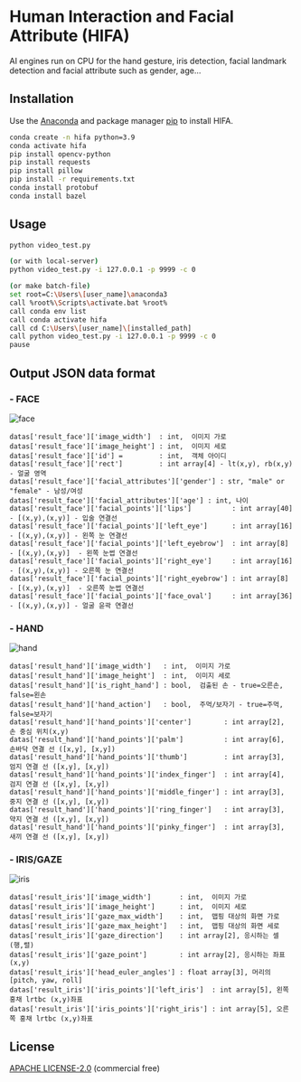 # Human Interaction and Facial Attribute (HIFA)

AI engines run on CPU for the hand gesture, iris detection, facial landmark detection and facial attribute such as gender, age...  

## Installation

Use the [Anaconda](https://www.anaconda.com/products/individual) and package manager [pip](https://pip.pypa.io/en/stable/) to install HIFA.

```bash
conda create -n hifa python=3.9
conda activate hifa
pip install opencv-python
pip install requests
pip install pillow
pip install -r requirements.txt
conda install protobuf
conda install bazel
```

## Usage

```bash
python video_test.py

(or with local-server)
python video_test.py -i 127.0.0.1 -p 9999 -c 0

(or make batch-file)
set root=C:\Users\[user_name]\anaconda3
call %root%\Scripts\activate.bat %root%
call conda env list
call conda activate hifa
call cd C:\Users\[user_name]\[installed_path]
call python video_test.py -i 127.0.0.1 -p 9999 -c 0
pause

```

## Output JSON data format
### - FACE
![face](../image/json_face.png)
```
datas['result_face']['image_width']  : int,  이미지 가로 
datas['result_face']['image_height'] : int,  이미지 세로 
datas['result_face']['id'] =         : int,  객체 아이디
datas['result_face']['rect']         : int array[4] - lt(x,y), rb(x,y) - 얼굴 영역
datas['result_face']['facial_attributes']['gender'] : str, "male" or "female" - 남성/여성
datas['result_face']['facial_attributes']['age'] : int, 나이
datas['result_face']['facial_points']['lips']          : int array[40] - [(x,y),(x,y)] - 입술 연결선
datas['result_face']['facial_points']['left_eye']      : int array[16] - [(x,y),(x,y)] - 왼쪽 눈 연결선
datas['result_face']['facial_points']['left_eyebrow']  : int array[8] - [(x,y),(x,y)]  - 왼쪽 눈썹 연결선
datas['result_face']['facial_points']['right_eye']     : int array[16] - [(x,y),(x,y)] - 오른쪽 눈 연결선
datas['result_face']['facial_points']['right_eyebrow'] : int array[8] - [(x,y),(x,y)]  - 오른쪽 눈썹 연결선
datas['result_face']['facial_points']['face_oval']     : int array[36] - [(x,y),(x,y)] - 얼굴 윤곽 연결선
```

### - HAND
![hand](../image/json_hand.png)
```
datas['result_hand']['image_width']   : int,  이미지 가로
datas['result_hand']['image_height']  : int,  이미지 세로
datas['result_hand']['is_right_hand'] : bool,  검출된 손 - true=오른손, false=왼손
datas['result_hand']['hand_action']   : bool,  주먹/보자기 - true=주먹, false=보자기
datas['result_hand']['hand_points']['center']        : int array[2],  손 중심 위치(x,y)
datas['result_hand']['hand_points']['palm']          : int array[6],  손바닥 연결 선 ([x,y], [x,y])
datas['result_hand']['hand_points']['thumb']         : int array[3],  엄지 연결 선 ([x,y], [x,y])
datas['result_hand']['hand_points']['index_finger']  : int array[4],  검지 연결 선 ([x,y], [x,y])
datas['result_hand']['hand_points']['middle_finger'] : int array[3],  중지 연결 선 ([x,y], [x,y])
datas['result_hand']['hand_points']['ring_finger']   : int array[3],  약지 연결 선 ([x,y], [x,y])
datas['result_hand']['hand_points']['pinky_finger']  : int array[3],  새끼 연결 선 ([x,y], [x,y])
```

### - IRIS/GAZE
![iris](../image/json_iris.png)
```
datas['result_iris']['image_width']       : int,  이미지 가로
datas['result_iris']['image_height']      : int,  이미지 세로
datas['result_iris']['gaze_max_width']    : int,  맵핑 대상의 화면 가로
datas['result_iris']['gaze_max_height']   : int,  맵핑 대상의 화면 세로
datas['result_iris']['gaze_direction']    : int array[2], 응시하는 셀 (행,렬)
datas['result_iris']['gaze_point']        : int array[2], 응시하는 좌표 (x,y) 
datas['result_iris']['head_euler_angles'] : float array[3], 머리의 [pitch, yaw, roll]
datas['result_iris']['iris_points']['left_iris']  : int array[5], 왼쪽   홍채 lrtbc (x,y)좌표
datas['result_iris']['iris_points']['right_iris'] : int array[5], 오른쪽 홍채 lrtbc (x,y)좌표
```

## License
[APACHE LICENSE-2.0](http://www.apache.org/licenses/LICENSE-2.0)
(commercial free)